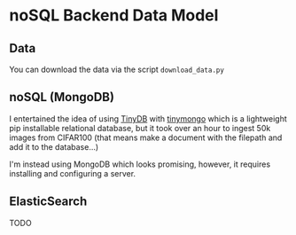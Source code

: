# noSQL Backend Data Model

## Data

You can download the data via the script `download_data.py`

## noSQL (MongoDB)

I entertained the idea of using [TinyDB](https://tinydb.readthedocs.io/en/latest/)
with [tinymongo](https://github.com/schapman1974/tinymongo) which is a
lightweight pip installable relational database, but it took over an hour to
ingest 50k images from CIFAR100 (that means make a document with the filepath and
add it to the database...)

I'm instead using MongoDB which looks promising, however, it requires
installing and configuring a server.


## ElasticSearch

TODO
